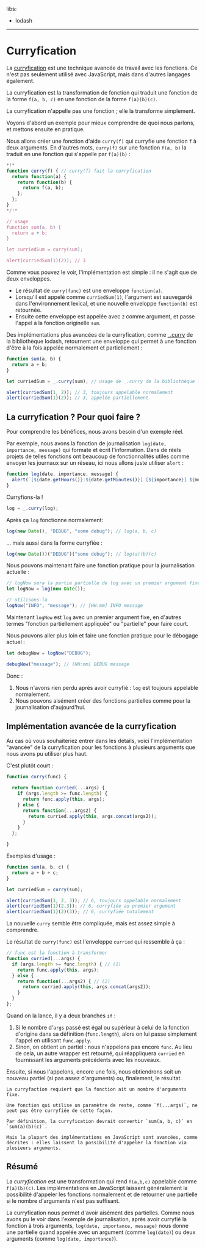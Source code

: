 libs:
  - lodash

---

# Curryfication

La [curryfication](https://fr.wikipedia.org/wiki/Curryfication) est une technique avancée de travail avec les fonctions. Ce n'est pas seulement utilisé avec JavaScript, mais dans d'autres langages également.

La curryfication est la transformation de fonction qui traduit une fonction de la forme `f(a, b, c)` en une fonction de la forme `f(a)(b)(c)`.

La curryfication n'appelle pas une fonction ; elle la transforme simplement.

Voyons d'abord un exemple pour mieux comprendre de quoi nous parlons, et mettons ensuite en pratique.

Nous allons créer une fonction d'aide `curry(f)` qui curryfie une fonction `f` à deux arguments. En d'autres mots, `curry(f)` sur une fonction `f(a, b)` la traduit en une fonction qui s'appelle par `f(a)(b)` :

```js run
*!*
function curry(f) { // curry(f) fait la curryfication
  return function(a) {
    return function(b) {
      return f(a, b);
    };
  };
}
*/!*

// usage
function sum(a, b) {
  return a + b;
}

let curriedSum = curry(sum);

alert(curriedSum(1)(2)); // 3
```

Comme vous pouvez le voir, l'implémentation est simple : il ne s'agit que de deux enveloppes.

- Le résultat de `curry(func)` est une enveloppe `function(a)`.
- Lorsqu'il est appelé comme `curriedSum(1)`, l'argument est sauvegardé dans l'environnement lexical, et une nouvelle enveloppe `function(b)` est retournée.
- Ensuite cette enveloppe est appelée avec `2` comme argument, et passe l'appel à la fonction originelle `sum`.

Des implémentations plus avancées de la curryfication, comme [_.curry](https://lodash.com/docs#curry) de la bibliothèque lodash, retournent une enveloppe qui permet à une fonction d'être à la fois appelée normalement et partiellement :

```js run
function sum(a, b) {
  return a + b;
}

let curriedSum = _.curry(sum); // usage de _.curry de la bibliothèque lodash

alert(curriedSum(1, 2)); // 3, toujours appelable normalement
alert(curriedSum(1)(2)); // 3, appelée partiellement
```

## La curryfication ? Pour quoi faire ?

Pour comprendre les bénéfices, nous avons besoin d'un exemple réel.

Par exemple, nous avons la fonction de journalisation `log(date, importance, message)` qui formate et écrit l'information. Dans de réels projets de telles fonctions ont beaucoup de fonctionnalités utiles comme envoyer les journaux sur un réseau, ici nous allons juste utiliser `alert` :

```js
function log(date, importance, message) {
  alert(`[${date.getHours()}:${date.getMinutes()}] [${importance}] ${message}`);
}
```

Curryfions-la !

```js
log = _.curry(log);
```

Après ça `log` fonctionne normalement:

```js
log(new Date(), "DEBUG", "some debug"); // log(a, b, c)
```

... mais aussi dans la forme curryfiée :

```js
log(new Date())("DEBUG")("some debug"); // log(a)(b)(c)
```

Nous pouvons maintenant faire une fonction pratique pour la journalisation actuelle :

```js
// logNow sera la partie partielle de log avec un premier argument fixe
let logNow = log(new Date());

// utilisons-la
logNow("INFO", "message"); // [HH:mm] INFO message
```

Maintenant `logNow` est `log` avec un premier argument fixe, en d'autres termes "fonction partiellement appliquée" ou "partielle" pour faire court.

Nous pouvons aller plus loin et faire une fonction pratique pour le débogage actuel :

```js
let debugNow = logNow("DEBUG");

debugNow("message"); // [HH:mm] DEBUG message
```

Donc :
1. Nous n'avons rien perdu après avoir curryfié : `log` est toujours appelable normalement.
2. Nous pouvons aisément créer des fonctions partielles comme pour la journalisation d'aujourd'hui.

## Implémentation avancée de la curryfication

Au cas où vous souhaiteriez entrer dans les détails, voici l'implémentation "avancée" de la curryfication pour les fonctions à plusieurs arguments que nous avons pu utiliser plus haut.

C'est plutôt court :

```js
function curry(func) {

  return function curried(...args) {
    if (args.length >= func.length) {
      return func.apply(this, args);
    } else {
      return function(...args2) {
        return curried.apply(this, args.concat(args2));
      }
    }
  };

}
```

Exemples d'usage :

```js
function sum(a, b, c) {
  return a + b + c;
}

let curriedSum = curry(sum);

alert(curriedSum(1, 2, 3)); // 6, toujours appelable normalement
alert(curriedSum(1)(2,3)); // 6, curryfiée au premier argument
alert(curriedSum(1)(2)(3)); // 6, curryfiée totalement
```

La nouvelle `curry` semble être compliquée, mais est assez simple à comprendre.

Le résultat de `curry(func)` est l'enveloppe `curried` qui ressemble à ça :

```js
// func est la fonction à transformer
function curried(...args) {
  if (args.length >= func.length) { // (1)
    return func.apply(this, args);
  } else {
    return function(...args2) { // (2)
      return curried.apply(this, args.concat(args2));
    }
  }
};
```

Quand on la lance, il y a deux branches `if` :

1. Si le nombre d'`args` passé est égal ou supérieur à celui de la fonction d'origine dans sa définition (`func.length`), alors on lui passe simplement l'appel en utilisant `func.apply`.
2. Sinon, on obtient un partiel : nous n'appelons pas encore `func`. Au lieu de cela, un autre wrapper est retourné, qui réappliquera `curried` en fournissant les arguments précédents avec les nouveaux.

Ensuite, si nous l'appelons, encore une fois, nous obtiendrons soit un nouveau partiel (si pas assez d'arguments) ou, finalement, le résultat.

```smart header="Fonctions à nombre d'arguments fixe seulement"
La curryfaction requiert que la fonction ait un nombre d'arguments fixe.

Une fonction qui utilise un paramètre de reste, comme `f(...args)`, ne peut pas être curryfiée de cette façon.
```

```smart header="Un peu plus que la curryfication"
Par définition, la curryfication devrait convertir `sum(a, b, c)` en `sum(a)(b)(c)`.

Mais la plupart des implémentations en JavaScript sont avancées, comme décrites : elles laissent la possibilité d'appeler la fonction via plusieurs arguments.
```

## Résumé

La *curryfication* est une transformation qui rend `f(a,b,c)` appelable comme `f(a)(b)(c)`. Les implémentations en JavaScript laissent généralement la possibilité d'appeler les fonctions normalement et de retourner une partielle si le nombre d'arguments n'est pas suffisant.

La curryfication nous permet d'avoir aisément des partielles. Comme nous avons pu le voir dans l'exemple de journalisation, après avoir curryfié la fonction à trois arguments, `log(date, importance, message)` nous donne une partielle quand appelée avec un argument (comme `log(date)`) ou deux arguments (comme `log(date, importance)`).
